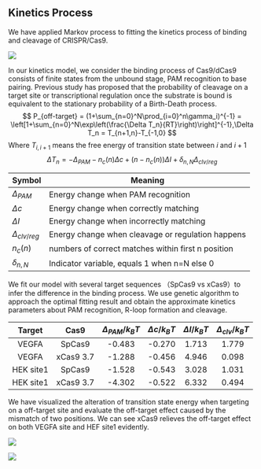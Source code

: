 ## Kinetics Process

We have applied Markov process to fitting the kinetics process of binding and cleavage of CRISPR/Cas9. 

![](https://2020.igem.org/wiki/images/d/d9/T--SJTU-BioX-Shanghai--kinetic_process.png)

In our kinetics model, we consider the binding process of Cas9/dCas9 consists of finite states from the unbound stage, PAM recognition to base pairing. Previous study has proposed that the probability of cleavage on a target site or transcriptional regulation once the substrate is bound is equivalent to the stationary probability of a Birth-Death process.
$$
P_{off-target} = (1+\sum_{n=0}^N\prod_{i=0}^n\gamma_i)^{-1} = \left[1+\sum_{n=0}^N\exp\left(\frac{\Delta T_n}{RT}\right)\right]^{-1},\Delta T_n = T_{n+1,n}-T_{-1,0} 
$$
Where $T_{i,i+1}$ means the free energy of transition state between $i$ and $i+1$
$$
\Delta T_n = -\Delta_{PAM} - n_c(n)\Delta c + (n-n_c(n))\Delta I + \delta_{n,N}\Delta_{clv/reg}
$$

| Symbol             | Meaning                                            |
| ------------------ | -------------------------------------------------- |
| $\Delta_{PAM}$     | Energy change when PAM recognition                 |
| $\Delta c$         | Energy change when correctly matching              |
| $\Delta I$         | Energy change when incorrectly matching            |
| $\Delta_{clv/reg}$ | Energy change when cleavage or regulation happens  |
| $n_c(n)$           | numbers of correct matches within first n position |
| $\delta_{n,N}$     | Indicator variable, equals 1 when n=N else 0       |

We fit our model with several target sequences （SpCas9 vs xCas9）to infer the difference in the binding process. We use genetic algorithm to approach the optimal fitting result and obtain the approximate kinetics parameters about PAM recognition, R-loop formation and cleavage. 

|  Target   |   Cas9    | $\Delta_{PAM} /k_BT$ | $\Delta c /k_BT$ | $\Delta I /k_BT$ | $\Delta_{clv} /k_BT$ |
| :-------: | :-------: | :------------------: | :--------------: | :--------------: | :------------------: |
|   VEGFA   |  SpCas9   |        -0.483        |      -0.270      |      1.713       |        1.779         |
|   VEGFA   | xCas9 3.7 |        -1.288        |      -0.456      |      4.946       |        0.098         |
| HEK site1 |  SpCas9   |        -1.528        |      -0.543      |      3.028       |        1.031         |
| HEK site1 | xCas9 3.7 |        -4.302        |      -0.522      |      6.332       |        0.494         |

We have visualized the alteration of transition state energy when targeting on a off-target site and evaluate the off-target effect caused by the mismatch of two positions. We can see xCas9 relieves the off-target effect on both VEGFA site and HEF site1 evidently.

![](https://2020.igem.org/wiki/images/9/90/T--SJTU-BioX-Shanghai--targeting_progression.png)

![](https://2020.igem.org/wiki/images/a/a9/T--SJTU-BioX-Shanghai--multi_mismatch.png)